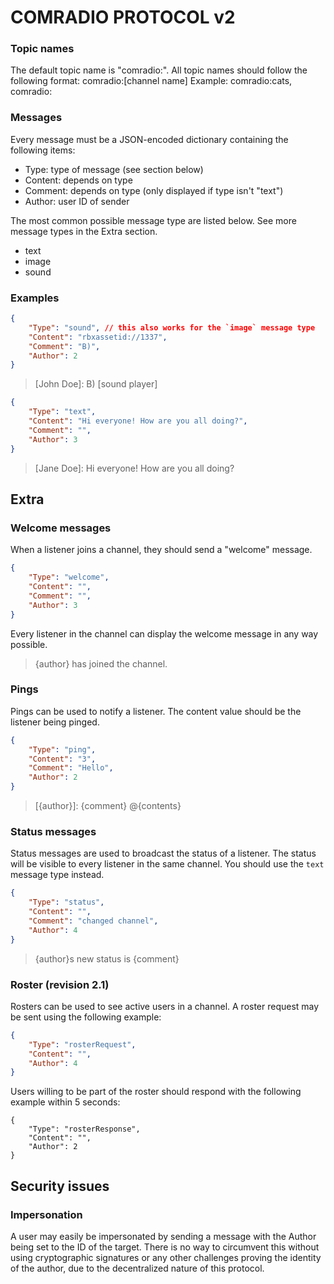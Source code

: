 # COMRADIO PROTOCOL v2

### Topic names
The default topic name is "comradio:".
All topic names should follow the following format:
comradio:[channel name]
Example: comradio:cats, comradio:

### Messages
Every message must be a JSON-encoded dictionary containing the following items:
* Type: type of message (see section below)
* Content: depends on type
* Comment: depends on type (only displayed if type isn't "text")
* Author: user ID of sender

The most common possible message type are listed below. See more message types in the Extra section.
* text
* image
* sound

### Examples
```json
{
	"Type": "sound", // this also works for the `image` message type
	"Content": "rbxassetid://1337",
	"Comment": "B)",
	"Author": 2
}
```
> [John Doe]: B)
> [sound player]
```json
{
	"Type": "text",
	"Content": "Hi everyone! How are you all doing?",
	"Comment": "",
	"Author": 3
}
```
> [Jane Doe]: Hi everyone! How are you all doing?

## Extra
### Welcome messages
When a listener joins a channel, they should send a "welcome" message.
```json
{
	"Type": "welcome",
	"Content": "",
	"Comment": "",
	"Author": 3
}
```
Every listener in the channel can display the welcome message in any way possible.
> {author} has joined the channel.

### Pings
Pings can be used to notify a listener. The content value should be the listener being pinged.
```json
{
	"Type": "ping",
	"Content": "3",
	"Comment": "Hello",
	"Author": 2
}
```
> [{author}]: {comment} @{contents}

### Status messages
Status messages are used to broadcast the status of a listener. The status will be visible to every listener
in the same channel.
You should use the `text` message type instead.
```json
{
	"Type": "status",
	"Content": "",
	"Comment": "changed channel",
	"Author": 4
}
```
> {author}s new status is {comment}

### Roster (revision 2.1)
Rosters can be used to see active users in a channel.
A roster request may be sent using the following example:
```json
{
	"Type": "rosterRequest",
	"Content": "",
	"Author": 4
}
```
Users willing to be part of the roster should respond with the following example within 5 seconds:
```
{
	"Type": "rosterResponse",
	"Content": "",
	"Author": 2
}
```

## Security issues

### Impersonation
A user may easily be impersonated by sending a message with the Author being set to the ID of the target. There is no way to circumvent this without using cryptographic signatures or any other challenges proving the identity of the author, due to the decentralized nature of this protocol.

